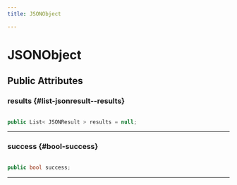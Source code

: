 ```yaml
---
title: JSONObject

---
```


# JSONObject










## Public Attributes

### results {#list-jsonresult--results}

```csharp

public List< JSONResult > results = null;

```






-----------

### success {#bool-success}

```csharp

public bool success;

```






-----------

